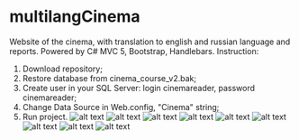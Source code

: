 # multilangCinema
Website of the cinema, with translation to english and russian language and reports.
Powered by C# MVC 5, Bootstrap, Handlebars.
Instruction:
1. Download repository;
2. Restore database from cinema_course_v2.bak;
3. Create user in your SQL Server: login cinemareader, password cinemareader;
4. Change Data Source in Web.config, "Cinema" string;
5. Run project.
![alt text](https://sun9-41.userapi.com/c857624/v857624559/1158aa/PEJCIdR_MFA.jpg)
![alt text](https://sun9-30.userapi.com/c858232/v858232062/115e92/FU3Z4URm_cw.jpg)
![alt text](https://sun9-40.userapi.com/c858232/v858232062/115eab/niiV_Aqg3oQ.jpg)
![alt text](https://sun9-8.userapi.com/c858232/v858232062/115ec6/R6DAnWPvWNI.jpg)
![alt text](https://sun9-53.userapi.com/c858232/v858232062/115ecd/eAKZrIZdmYk.jpg)
![alt text](https://sun9-43.userapi.com/c858232/v858232062/115ed8/PonmheiS8ZE.jpg)
![alt text](https://sun9-23.userapi.com/c858232/v858232062/115ee0/oPYZan5cdTE.jpg)
![alt text](https://sun9-38.userapi.com/c858232/v858232062/115ee7/7oqPzdpOE44.jpg)
![alt text](https://sun9-34.userapi.com/c858232/v858232062/115ef8/ZbNRlaIbO7I.jpg)
